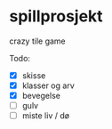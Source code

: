 # spillprosjekt

crazy tile game

Todo:

- [x] skisse
- [x] klasser og arv
- [x] bevegelse
- [ ] gulv
- [ ] miste liv / dø